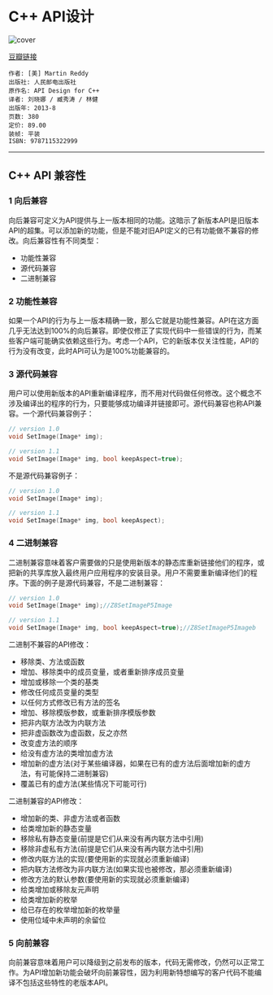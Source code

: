 # C++ API设计
![cover](https://img3.doubanio.com/lpic/s26853334.jpg)

[豆瓣链接](https://book.douban.com/subject/24869855/)

	作者: [美] Martin Reddy
	出版社: 人民邮电出版社
	原作名: API Design for C++
	译者: 刘晓娜 / 臧秀涛 / 林健
	出版年: 2013-8
	页数: 380
	定价: 89.00
	装帧: 平装
	ISBN: 9787115322999

---

## C++ API 兼容性 
### 1 向后兼容
向后兼容可定义为API提供与上一版本相同的功能。这暗示了新版本API是旧版本API的超集。可以添加新的功能，但是不能对旧API定义的已有功能做不兼容的修改。向后兼容性有不同类型：

* 功能性兼容
* 源代码兼容
* 二进制兼容

### 2 功能性兼容
如果一个API的行为与上一版本精确一致，那么它就是功能性兼容。API在这方面几乎无法达到100%的向后兼容。即使仅修正了实现代码中一些错误的行为，而某些客户端可能确实依赖这些行为。考虑一个API，它的新版本仅关注性能，API的行为没有改变，此时API可认为是100%功能兼容的。

### 3 源代码兼容
用户可以使用新版本的API重新编译程序，而不用对代码做任何修改。这个概念不涉及编译出的程序的行为，只要能够成功编译并链接即可。源代码兼容也称API兼容。一个源代码兼容例子：

```cpp
// version 1.0
void SetImage(Image* img);

// version 1.1
void SetImage(Image* img, bool keepAspect=true);
```

不是源代码兼容例子：

```cpp
// version 1.0
void SetImage(Image* img);

// version 1.1
void SetImage(Image* img, bool keepAspect);
```

### 4 二进制兼容
二进制兼容意味着客户需要做的只是使用新版本的静态库重新链接他们的程序，或把新的共享库放入最终用户应用程序的安装目录。用户不需要重新编译他们的程序。下面的例子是源代码兼容，不是二进制兼容：

```cpp
// version 1.0
void SetImage(Image* img);//Z8SetImageP5Image

// version 1.1
void SetImage(Image* img, bool keepAspect=true);//Z8SetImageP5Imageb
```

二进制不兼容的API修改：

* 移除类、方法或函数
* 增加、移除类中的成员变量，或者重新排序成员变量
* 增加或移除一个类的基类
* 修改任何成员变量的类型
* 以任何方式修改已有方法的签名
* 增加、移除模版参数，或重新排序模版参数
* 把非内联方法改为内联方法
* 把非虚函数改为虚函数，反之亦然
* 改变虚方法的顺序
* 给没有虚方法的类增加虚方法
* 增加新的虚方法(对于某些编译器，如果在已有的虚方法后面增加新的虚方法，有可能保持二进制兼容)
* 覆盖已有的虚方法(某些情况下可能可行)

二进制兼容的API修改：

* 增加新的类、非虚方法或者函数
* 给类增加新的静态变量
* 移除私有静态变量(前提是它们从来没有再内联方法中引用)
* 移除非虚私有方法(前提是它们从来没有再内联方法中引用)
* 修改内联方法的实现(要使用新的实现就必须重新编译)
* 把内联方法修改为非内联方法(如果实现也被修改，那必须重新编译)
* 修改方法的默认参数(要使用新的实现就必须重新编译)
* 给类增加或移除友元声明
* 给类增加新的枚举
* 给已存在的枚举增加新的枚举量
* 使用位域中未声明的余留位

### 5 向前兼容
向前兼容意味着用户可以降级到之前发布的版本，代码无需修改，仍然可以正常工作。为API增加新功能会破坏向前兼容性，因为利用新特想编写的客户代码不能编译不包括这些特性的老版本API。
